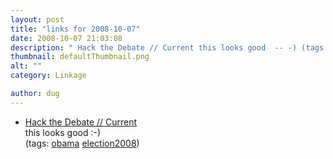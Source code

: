 ```yaml
---
layout: post
title: "links for 2008-10-07"
date: 2008-10-07 21:03:08
description: " Hack the Debate // Current this looks good  -- -) (tags --  obama election2008)&#8230;"
thumbnail: defaultThumbnail.png
alt: ""
category: Linkage

author: dug
---
```


<ul class="delicious"><li>
                <div class="delicious-link"><a href="http://current.com/topics/88834922_hack_the_debate">Hack the Debate // Current</a></div>
                <div class="delicious-extended">this looks good :-)</div>
                <div class="delicious-tags">(tags: <a href="http://delicious.com/dug/obama">obama</a> <a href="http://delicious.com/dug/election2008">election2008</a>)</div>
            </li></ul>
